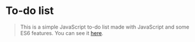 # To-do list

> This is a simple JavaScript to-do list made with JavaScript and some ES6 features. You can see it [here](https://karolinedealencar.github.io/to-do-list/).



